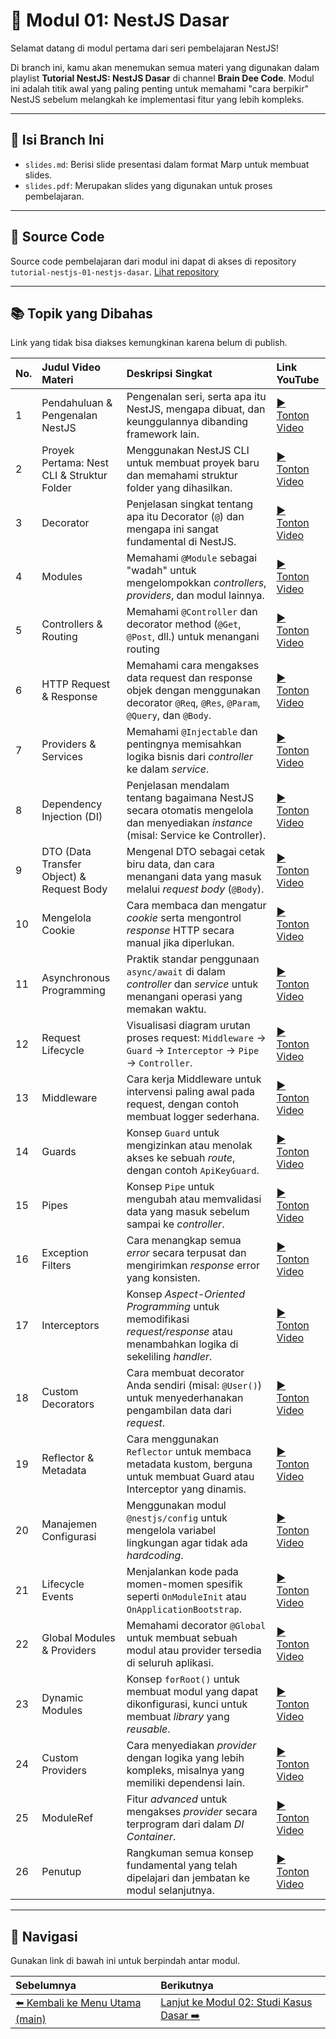 # 🚀 Modul 01: NestJS Dasar

Selamat datang di modul pertama dari seri pembelajaran NestJS!

Di branch ini, kamu akan menemukan semua materi yang digunakan dalam playlist **Tutorial NestJS: NestJS Dasar** di channel **Brain Dee Code**. Modul ini adalah titik awal yang paling penting untuk memahami "cara berpikir" NestJS sebelum melangkah ke implementasi fitur yang lebih kompleks.

---

## 📂 Isi Branch Ini

- `slides.md`: Berisi slide presentasi dalam format Marp untuk membuat slides.
- `slides.pdf`: Merupakan slides yang digunakan untuk proses pembelajaran.

---

## 📄 Source Code

Source code pembelajaran dari modul ini dapat di akses di repository `tutorial-nestjs-01-nestjs-dasar`.
[Lihat repository](https://github.com/braindeecode/tutorial-nestjs-01-nestjs-dasar)

---

## 📚 Topik yang Dibahas

Link yang tidak bisa diakses kemungkinan karena belum di publish.

| No. | Judul Video Materi                         | Deskripsi Singkat                                                                                                                     | Link YouTube                                    |
| :-- | :----------------------------------------- | :------------------------------------------------------------------------------------------------------------------------------------ | :---------------------------------------------- |
| 1   | Pendahuluan & Pengenalan NestJS            | Pengenalan seri, serta apa itu NestJS, mengapa dibuat, dan keunggulannya dibanding framework lain.                                    | [▶️ Tonton Video](https://youtu.be/y1j7cIKiwMA) |
| 2   | Proyek Pertama: Nest CLI & Struktur Folder | Menggunakan NestJS CLI untuk membuat proyek baru dan memahami struktur folder yang dihasilkan.                                        | [▶️ Tonton Video](https://youtu.be/2wL49I1qVUA) |
| 3   | Decorator                                  | Penjelasan singkat tentang apa itu Decorator (`@`) dan mengapa ini sangat fundamental di NestJS.                                      | [▶️ Tonton Video](https://youtu.be/_4D6eEm9yxI) |
| 4   | Modules                                    | Memahami `@Module` sebagai "wadah" untuk mengelompokkan _controllers_, _providers_, dan modul lainnya.                                | [▶️ Tonton Video](https://youtu.be/wPC8phVcWI4) |
| 5   | Controllers & Routing                      | Memahami `@Controller` dan decorator method (`@Get`, `@Post`, dll.) untuk menangani routing                                           | [▶️ Tonton Video](https://youtu.be/sG3z31QjdN8) |
| 6   | HTTP Request & Response                    | Memahami cara mengakses data request dan response objek dengan menggunakan decorator `@Req`, `@Res`, `@Param`, `@Query`, dan `@Body`. | [▶️ Tonton Video](https://youtu.be/kFQrv4WTn3Y) |
| 7   | Providers & Services                       | Memahami `@Injectable` dan pentingnya memisahkan logika bisnis dari _controller_ ke dalam _service_.                                  | [▶️ Tonton Video](https://youtu.be/CkE68AJ5sOA) |
| 8   | Dependency Injection (DI)                  | Penjelasan mendalam tentang bagaimana NestJS secara otomatis mengelola dan menyediakan _instance_ (misal: Service ke Controller).     | [▶️ Tonton Video](https://youtu.be/thhyxiOZZ6I) |
| 9   | DTO (Data Transfer Object) & Request Body  | Mengenal DTO sebagai cetak biru data, dan cara menangani data yang masuk melalui _request body_ (`@Body`).                            | [▶️ Tonton Video](https://youtu.be/xeQNycP_M6Q) |
| 10  | Mengelola Cookie                           | Cara membaca dan mengatur _cookie_ serta mengontrol _response_ HTTP secara manual jika diperlukan.                                    | [▶️ Tonton Video](https://youtu.be/YJswlRgeZNo) |
| 11  | Asynchronous Programming                   | Praktik standar penggunaan `async/await` di dalam _controller_ dan _service_ untuk menangani operasi yang memakan waktu.              | [▶️ Tonton Video](https://youtu.be/k3Ky9eGQsIw) |
| 12  | Request Lifecycle                          | Visualisasi diagram urutan proses request: `Middleware` -> `Guard` -> `Interceptor` -> `Pipe` -> `Controller`.                        | [▶️ Tonton Video](https://youtu.be/Y8DlPhffrLs) |
| 13  | Middleware                                 | Cara kerja Middleware untuk intervensi paling awal pada request, dengan contoh membuat logger sederhana.                              | [▶️ Tonton Video](https://youtu.be/AcGP6JVKp0M) |
| 14  | Guards                                     | Konsep `Guard` untuk mengizinkan atau menolak akses ke sebuah _route_, dengan contoh `ApiKeyGuard`.                                   | [▶️ Tonton Video](https://youtu.be/R9BvHbzcNAc) |
| 15  | Pipes                                      | Konsep `Pipe` untuk mengubah atau memvalidasi data yang masuk sebelum sampai ke _controller_.                                         | [▶️ Tonton Video](https://youtu.be/rf4dWjCSglE) |
| 16  | Exception Filters                          | Cara menangkap semua _error_ secara terpusat dan mengirimkan _response_ error yang konsisten.                                         | [▶️ Tonton Video](https://youtu.be/sqhs0dlpf20) |
| 17  | Interceptors                               | Konsep _Aspect-Oriented Programming_ untuk memodifikasi _request/response_ atau menambahkan logika di sekeliling _handler_.           | [▶️ Tonton Video](https://youtu.be/sqhs0dlpf20) |
| 18  | Custom Decorators                          | Cara membuat decorator Anda sendiri (misal: `@User()`) untuk menyederhanakan pengambilan data dari _request_.                         | [▶️ Tonton Video](https://youtu.be/vW_dtryoyWU) |
| 19  | Reflector & Metadata                       | Cara menggunakan `Reflector` untuk membaca metadata kustom, berguna untuk membuat Guard atau Interceptor yang dinamis.                | [▶️ Tonton Video](https://youtu.be/vyy9ZHUDgIs) |
| 20  | Manajemen Configurasi                      | Menggunakan modul `@nestjs/config` untuk mengelola variabel lingkungan agar tidak ada _hardcoding_.                                   | [▶️ Tonton Video](https://youtu.be/_pMvv5MHOo8) |
| 21  | Lifecycle Events                           | Menjalankan kode pada momen-momen spesifik seperti `OnModuleInit` atau `OnApplicationBootstrap`.                                      | [▶️ Tonton Video](https://youtu.be/9m7fbXfnRgY) |
| 22  | Global Modules & Providers                 | Memahami decorator `@Global` untuk membuat sebuah modul atau provider tersedia di seluruh aplikasi.                                   | [▶️ Tonton Video](https://youtu.be/FjnrUBEPm-Q) |
| 23  | Dynamic Modules                            | Konsep `forRoot()` untuk membuat modul yang dapat dikonfigurasi, kunci untuk membuat _library_ yang _reusable_.                       | [▶️ Tonton Video](https://youtu.be/mTzffU7Q2_Q) |
| 24  | Custom Providers                           | Cara menyediakan _provider_ dengan logika yang lebih kompleks, misalnya yang memiliki dependensi lain.                                | [▶️ Tonton Video](https://youtu.be/t-wUOGwbgKI) |
| 25  | ModuleRef                                  | Fitur _advanced_ untuk mengakses _provider_ secara terprogram dari dalam _DI Container_.                                              | [▶️ Tonton Video](https://youtu.be/TzewIyWw-3c) |
| 26  | Penutup                                    | Rangkuman semua konsep fundamental yang telah dipelajari dan jembatan ke modul selanjutnya.                                           | [▶️ Tonton Video](https://youtu.be/vImQsUgCuts) |

---

## 🧭 Navigasi

Gunakan link di bawah ini untuk berpindah antar modul.

| Sebelumnya                                                                                  | Berikutnya                                                                                                                         |
| :------------------------------------------------------------------------------------------ | :--------------------------------------------------------------------------------------------------------------------------------- |
| [⬅️ Kembali ke Menu Utama (main)](https://github.com/braindeecode/materi-youtube/tree/main) | [Lanjut ke Modul 02: Studi Kasus Dasar ➡️](https://github.com/braindeecode/materi-youtube/tree/nestjs/02-studi-kasus-nestjs-dasar) |
